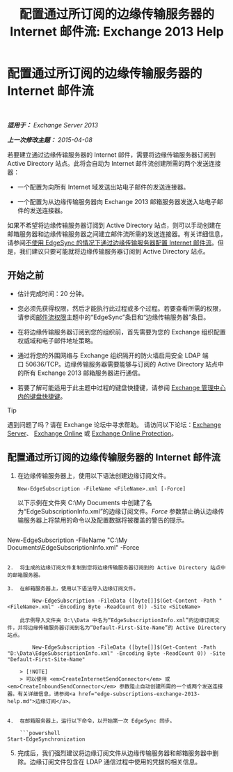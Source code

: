 ﻿---
title: '配置通过所订阅的边缘传输服务器的 Internet 邮件流: Exchange 2013 Help'
TOCTitle: 配置通过订阅的边缘传输服务器的 Internet 邮件流
ms:assetid: d12ea770-99ce-4ab4-a373-96f2554641fa
ms:mtpsurl: https://technet.microsoft.com/zh-cn/library/Bb738158(v=EXCHG.150)
ms:contentKeyID: 61183395
ms.date: 01/11/2018
mtps_version: v=EXCHG.150
ms.translationtype: HT
---

# 配置通过所订阅的边缘传输服务器的 Internet 邮件流

 

_**适用于：** Exchange Server 2013_

_**上一次修改主题：** 2015-04-08_

若要建立通过边缘传输服务器的 Internet 邮件，需要将边缘传输服务器订阅到 Active Directory 站点。此将会自动为 Internet 邮件流创建所需的两个发送连接器：

  - 一个配置为向所有 Internet 域发送出站电子邮件的发送连接器。

  - 一个配置为从边缘传输服务器向 Exchange 2013 邮箱服务器发送入站电子邮件的发送连接器。

如果不希望将边缘传输服务器订阅到 Active Directory 站点，则可以手动创建在邮箱服务器和边缘传输服务器之间建立邮件流所需的发送连接器。有关详细信息，请参阅[不使用 EdgeSync 的情况下通过边缘传输服务器配置 Internet 邮件流](configure-internet-mail-flow-through-an-edge-transport-server-without-using-edgesync-exchange-2013-help.md)。但是，我们建议只要可能就将边缘传输服务器订阅到 Active Directory 站点。

## 开始之前

  - 估计完成时间：20 分钟。

  - 您必须先获得权限，然后才能执行此过程或多个过程。若要查看所需的权限，请参阅[邮件流权限](mail-flow-permissions-exchange-2013-help.md)主题中的“EdgeSync”条目和“边缘传输服务器”条目。

  - 在将边缘传输服务器订阅到您的组织前，首先需要为您的 Exchange 组织配置权威域和电子邮件地址策略。

  - 通过将您的外围网络与 Exchange 组织隔开的防火墙启用安全 LDAP 端口 50636/TCP。边缘传输服务器需要能够与订阅的 Active Directory 站点中的所有 Exchange 2013 邮箱服务器进行通信。

  - 若要了解可能适用于此主题中过程的键盘快捷键，请参阅 [Exchange 管理中心内的键盘快捷键](keyboard-shortcuts-in-the-exchange-admin-center-exchange-online-protection-help.md)。

> [!TIP]  
> 遇到问题了吗？请在 Exchange 论坛中寻求帮助。 请访问以下论坛：<a href="https://go.microsoft.com/fwlink/p/?linkid=60612">Exchange Server</a>、 <a href="https://go.microsoft.com/fwlink/p/?linkid=267542">Exchange Online</a> 或 <a href="https://go.microsoft.com/fwlink/p/?linkid=285351">Exchange Online Protection</a>。


## 配置通过所订阅的边缘传输服务器的 Internet 邮件流

1.  在边缘传输服务器上，使用以下语法创建边缘订阅文件。
    
        New-EdgeSubscription -FileName <FileName>.xml [-Force]
    
    以下示例在文件夹 C:\\My Documents 中创建了名为“EdgeSubscriptionInfo.xml”的边缘订阅文件。*Force* 参数禁止确认边缘传输服务器上将禁用的命令以及配置数据将被覆盖的警告的提示。
    
    ```powershell
New-EdgeSubscription -FileName "C:\My Documents\EdgeSubscriptionInfo.xml" -Force
```

2.  将生成的边缘订阅文件复制到您将边缘传输服务器订阅到的 Active Directory 站点中的邮箱服务器。

3.  在邮箱服务器上，使用以下语法导入边缘订阅文件。
    
        New-EdgeSubscription -FileData ([byte[]]$(Get-Content -Path "<FileName>.xml" -Encoding Byte -ReadCount 0)) -Site <SiteName>
    
    此示例导入文件夹 D:\\Data 中名为“EdgeSubscriptionInfo.xml”的边缘订阅文件，并将边缘传输服务器订阅到名为“Default-First-Site-Name”的 Active Directory 站点。
    
        New-EdgeSubscription -FileData ([byte[]]$(Get-Content -Path "D:\Data\EdgeSubscriptionInfo.xml" -Encoding Byte -ReadCount 0)) -Site "Default-First-Site-Name"
    
    > [!NOTE]  
    > 可以使用 <em>CreateInternetSendConnector</em> 或 <em>CreateInboundSendConnector</em> 参数阻止自动创建所需的一个或两个发送连接器。有关详细信息，请参阅<a href="edge-subscriptions-exchange-2013-help.md">边缘订阅</a>。


4.  在邮箱服务器上，运行以下命令，以开始第一次 EdgeSync 同步。
    
    ```powershell
Start-EdgeSynchronization
```

5.  完成后，我们强烈建议将边缘订阅文件从边缘传输服务器和邮箱服务器中删除。边缘订阅文件包含在 LDAP 通信过程中使用的凭据的相关信息。

